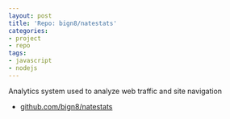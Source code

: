 ```yaml
---
layout: post
title: 'Repo: bign8/natestats'
categories:
- project
- repo
tags:
- javascript
- nodejs
---
```


<!-- TODO: actually talk about it -->

Analytics system used to analyze web traffic and site navigation

* [github.com/bign8/natestats](https://github.com/bign8/NateStats)
